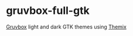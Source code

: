 # gruvbox-full-gtk
[Gruvbox](https://github.com/morhetz/gruvbox) light and dark GTK themes using [Themix](https://github.com/themix-project)


